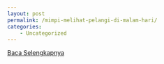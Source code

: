 ```yaml
---
layout: post
permalink: /mimpi-melihat-pelangi-di-malam-hari/
categories:
    - Uncategorized
---
```


[Baca Selengkapnya](/05)